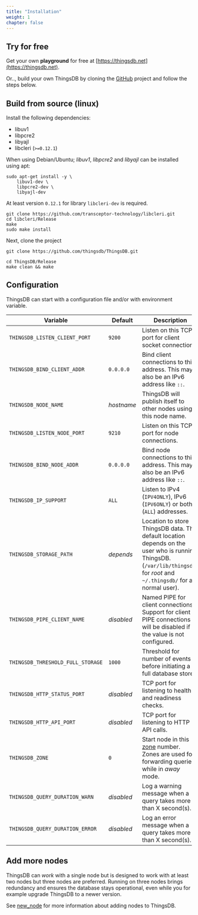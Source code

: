 ```yaml
---
title: "Installation"
weight: 1
chapter: false
---
```


## Try for free

Get your own **playground** for free at [https://thingsdb.net](https://thingsdb.net).

Or.., build your own ThingsDB by cloning the [GitHub](https://github.com/thingsdb/ThingsDB) project and follow the steps below.


## Build from source (linux)

Install the following dependencies:

 - libuv1
 - libpcre2
 - libyajl
 - libcleri (`>=0.12.1`)

When using Debian/Ubuntu; *libuv1*, *libpcre2* and *libyajl* can be installed using apt:
```
sudo apt-get install -y \
    libuv1-dev \
    libpcre2-dev \
    libyajl-dev
```

At least version `0.12.1` for library `libcleri-dev` is required.

```
git clone https://github.com/transceptor-technology/libcleri.git
cd libcleri/Release
make
sudo make install
```

Next, clone the project
```
git clone https://github.com/thingsdb/ThingsDB.git
```

```
cd ThingsDB/Release
make clean && make
```

## Configuration

ThingsDB can start with a configuration file and/or with environment variable.

Variable | Default | Description
-------- | ------- | -----------
`THINGSDB_LISTEN_CLIENT_PORT` | `9200` | Listen on this TCP port for client socket connections.
`THINGSDB_BIND_CLIENT_ADDR` | `0.0.0.0` | Bind client connections to this address. This may also be an IPv6 address like `::`.
`THINGSDB_NODE_NAME` | *hostname* | ThingsDB will publish itself to other nodes using this node name.
`THINGSDB_LISTEN_NODE_PORT` | `9210` | Listen on this TCP port for node connections.
`THINGSDB_BIND_NODE_ADDR` | `0.0.0.0` | Bind node connections to this address. This may also be an IPv6 address like `::`.
`THINGSDB_IP_SUPPORT` | `ALL` | Listen to IPv4 (`IPV4ONLY`), IPv6 (`IPV6ONLY`) or both (`ALL`) addresses.
`THINGSDB_STORAGE_PATH` | *depends* | Location to store ThingsDB data. The default location depends on the user who is running ThingsDB. (`/var/lib/thingsdb/` for *root* and `~/.thingsdb/` for a normal user).
`THINGSDB_PIPE_CLIENT_NAME` | *disabled* | Named PIPE for client connections. Support for client PIPE connections will be disabled if the value is not configured.
`THINGSDB_THRESHOLD_FULL_STORAGE` | `1000` | Threshold for number of events before initiating a full database store.
`THINGSDB_HTTP_STATUS_PORT` | *disabled* | TCP port for listening to health and readiness checks.
`THINGSDB_HTTP_API_PORT` | *disabled* | TCP port for listening to HTTP API calls.
`THINGSDB_ZONE` | `0` | Start node in this [zone](../overview/dictionary) number. Zones are used for forwarding queries while in *away* mode. 
`THINGSDB_QUERY_DURATION_WARN` | *disabled* | Log a warning message when a query takes more than X second(s).
`THINGSDB_QUERY_DURATION_ERROR` | *disabled* | Log an error message when a query takes more than X second(s).


## Add more nodes

ThingsDB can *work* with a single node but is designed to work with at least two nodes but three nodes are preferred.
Running on three nodes brings redundancy and ensures the database stays operational, even while you for example upgrade ThingsDB to a newer version.

See [new_node](../thingsdb-api/new_node) for more information about adding nodes to ThingsDB.

